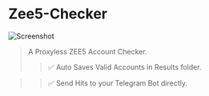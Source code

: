 # Zee5-Checker

![Screenshot](https://user-images.githubusercontent.com/72512623/213348562-9e277219-5b11-471d-8a93-4ee36cab6f3d.jpg)

> A Proxyless ZEE5 Account Checker.
>>✅ Auto Saves Valid Accounts in Results folder.

>>✅ Send Hits to your Telegram Bot directly.
